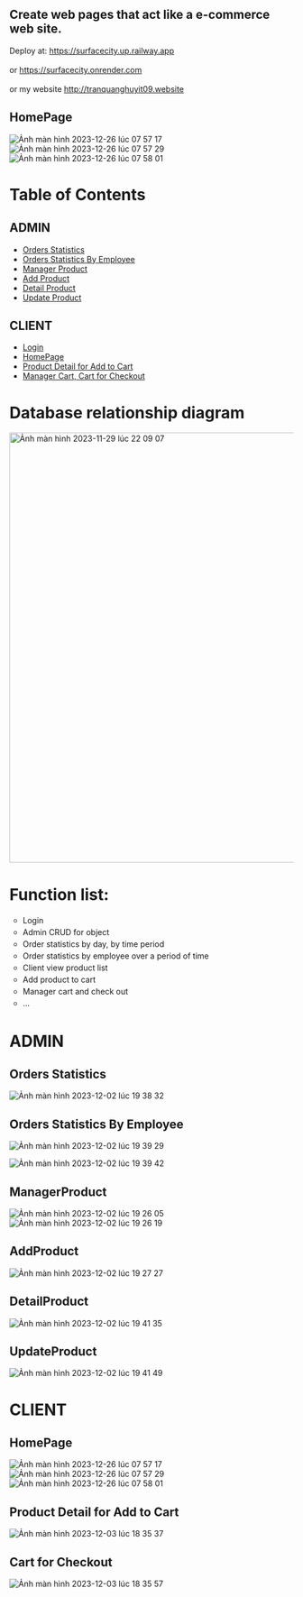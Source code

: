 ## Create web pages that act like a e-commerce web site.
   Deploy at: https://surfacecity.up.railway.app </br> </br>
   or https://surfacecity.onrender.com </br> </br>
   or my website http://tranquanghuyit09.website

## HomePage
![Ảnh màn hình 2023-12-26 lúc 07 57 17](https://github.com/tranquanghuy-09/FullStack-SurfaceCity/assets/107989088/49d58df5-0a5a-48d1-8085-8d6ee71b7d22)
![Ảnh màn hình 2023-12-26 lúc 07 57 29](https://github.com/tranquanghuy-09/FullStack-SurfaceCity/assets/107989088/8d78ac62-3505-4692-8948-0b756b863234)
![Ảnh màn hình 2023-12-26 lúc 07 58 01](https://github.com/tranquanghuy-09/FullStack-SurfaceCity/assets/107989088/04dd59a8-e3fe-4d2c-9aaa-40f1b8217989)

# Table of Contents
## ADMIN
- [Orders Statistics](#orders-statistics)
- [Orders Statistics By Employee](#orders-statistics-by-employee)
- [Manager Product](#managerproduct)
- [Add Product](#addproduct)
- [Detail Product](#detailproduct)
- [Update Product](#updateproduct)

## CLIENT
- [Login](#)
- [HomePage](#homepage)
- [Product Detail for Add to Cart](#product-detail-for-add-to-cart)
- [Manager Cart, Cart for Checkout](#cart-for-checkout)



# Database relationship diagram
<img width="763" alt="Ảnh màn hình 2023-11-29 lúc 22 09 07" src="https://github.com/tranquanghuy-09/WWW-JAVA-Week7/assets/107989088/0912b46c-0729-4700-bb54-78f154e0ca40">


# Function list:
<ul style="list-style-type:circle; text-align: justify; line-height: 1.5;">
        <li>Login</li>
        <li>Admin CRUD for object</li>
        <li>Order statistics by day, by time period</li>
        <li>Order statistics by employee over a period of time</li>
        <li>Client view product list</li>
        <li>Add product to cart</li>
        <li>Manager cart and check out</li>
        <li>...</li>
    </ul>


# ADMIN
## Orders Statistics
![Ảnh màn hình 2023-12-02 lúc 19 38 32](https://github.com/tranquanghuy-09/WWW-JAVA-Week7/assets/107989088/b792ea63-6788-4703-be97-1f0ed3d68840)

## Orders Statistics By Employee
![Ảnh màn hình 2023-12-02 lúc 19 39 29](https://github.com/tranquanghuy-09/WWW-JAVA-Week7/assets/107989088/a84f24dd-7af7-4e93-a23f-9a3bbca588a0)

![Ảnh màn hình 2023-12-02 lúc 19 39 42](https://github.com/tranquanghuy-09/WWW-JAVA-Week7/assets/107989088/960a6427-a535-496a-ab47-17cf34413e8f)


## ManagerProduct
![Ảnh màn hình 2023-12-02 lúc 19 26 05](https://github.com/tranquanghuy-09/WWW-JAVA-Week7/assets/107989088/49453d26-73ec-4c8f-bac1-70dc953e47aa)
![Ảnh màn hình 2023-12-02 lúc 19 26 19](https://github.com/tranquanghuy-09/WWW-JAVA-Week7/assets/107989088/2a0258ce-7947-4c6c-84f1-c1968b8fc522)

## AddProduct
![Ảnh màn hình 2023-12-02 lúc 19 27 27](https://github.com/tranquanghuy-09/WWW-JAVA-Week7/assets/107989088/243f6197-768c-4937-bb00-388d1376e46f)
## DetailProduct
![Ảnh màn hình 2023-12-02 lúc 19 41 35](https://github.com/tranquanghuy-09/WWW-JAVA-Week7/assets/107989088/328c3d56-b096-4eb3-b2a1-95e26521b2cb)
## UpdateProduct
![Ảnh màn hình 2023-12-02 lúc 19 41 49](https://github.com/tranquanghuy-09/WWW-JAVA-Week7/assets/107989088/8c139207-f9fa-4910-af03-0c343a1a8c36)


# CLIENT
## HomePage
![Ảnh màn hình 2023-12-26 lúc 07 57 17](https://github.com/tranquanghuy-09/FullStack-SurfaceCity/assets/107989088/49d58df5-0a5a-48d1-8085-8d6ee71b7d22)
![Ảnh màn hình 2023-12-26 lúc 07 57 29](https://github.com/tranquanghuy-09/FullStack-SurfaceCity/assets/107989088/8d78ac62-3505-4692-8948-0b756b863234)
![Ảnh màn hình 2023-12-26 lúc 07 58 01](https://github.com/tranquanghuy-09/FullStack-SurfaceCity/assets/107989088/04dd59a8-e3fe-4d2c-9aaa-40f1b8217989)


## Product Detail for Add to Cart
![Ảnh màn hình 2023-12-03 lúc 18 35 37](https://github.com/tranquanghuy-09/WWW-JAVA-Week7-8-9/assets/107989088/6dbe1a93-a936-4965-9af6-731d98e847c1)

## Cart for Checkout
![Ảnh màn hình 2023-12-03 lúc 18 35 57](https://github.com/tranquanghuy-09/WWW-JAVA-Week7-8-9/assets/107989088/06436ba1-d8fb-4b83-b8a3-70dbecb0626c)


